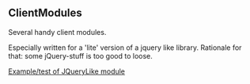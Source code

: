 ## ClientModules

Several handy client modules. 

Especially written for a 'lite' version of a jquery like library. Rationale for that: some jQuery-stuff is too good to loose.

[Example/test of JQueryLike module](https://testbed.nicon.nl/JQueryLike)
